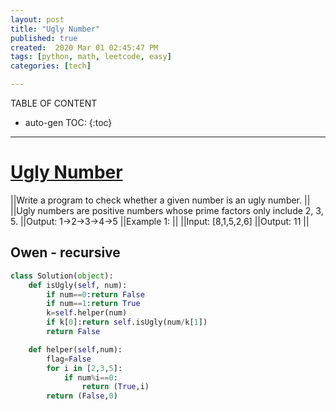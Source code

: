 ```yaml
---
layout: post
title: "Ugly Number"
published: true
created:  2020 Mar 01 02:45:47 PM
tags: [python, math, leetcode, easy]
categories: [tech]

---
```


TABLE OF CONTENT

* auto-gen TOC:
{:toc}

- - -

# [Ugly Number](https://leetcode.com/problems/ugly-number/submissions/)

||Write a program to check whether a given number is an ugly number.
||
||Ugly numbers are positive numbers whose prime factors only include 2, 3, 5.
||Output: 1->2->3->4->5
||Example 1:
||
||Input: [8,1,5,2,6]
||Output: 11
||

## Owen - recursive

```python
class Solution(object):
    def isUgly(self, num):
        if num==0:return False
        if num==1:return True
        k=self.helper(num)
        if k[0]:return self.isUgly(num/k[1])
        return False

    def helper(self,num):
        flag=False
        for i in [2,3,5]:
            if num%i==0:
                return (True,i)
        return (False,0)
```




